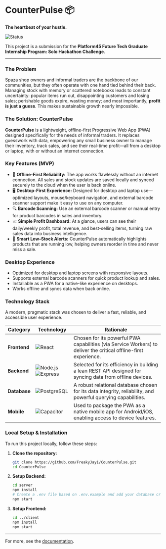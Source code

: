 # CounterPulse 📦

**The heartbeat of your hustle.**

![Status](https://img.shields.io/badge/status-Hackathon%20MVP-brightgreen)

This project is a submission for the **Platform45 Future Tech Graduate Internship Program: Solo Hackathon Challenge**.

---
### **The Problem**

Spaza shop owners and informal traders are the backbone of our communities, but they often operate with one hand tied behind their back. Managing stock with memory or scattered notebooks leads to constant uncertainty: popular items run out, disappointing customers and losing sales; perishable goods expire, wasting money; and most importantly, **profit is just a guess**. This makes sustainable growth nearly impossible.

### **The Solution: CounterPulse**

**CounterPulse** is a lightweight, offline-first Progressive Web App (PWA) designed specifically for the needs of informal traders. It replaces guesswork with data, empowering any small business owner to manage their inventory, track sales, and see their real-time profit—all from a desktop or laptop, with or without an internet connection.

### **Key Features (MVP)**

-   📲 **Offline-First Reliability:** The app works flawlessly without an internet connection. All sales and stock updates are saved locally and synced securely to the cloud when the user is back online.
-   🖥️ **Desktop-First Experience:** Designed for desktop and laptop use—optimized layouts, mouse/keyboard navigation, and external barcode scanner support make it easy to use on any computer.
-   🔍 **Barcode Scanning:** Use an external barcode scanner or manual entry for product barcodes in sales and inventory.
-   📈 **Simple Profit Dashboard:** At a glance, users can see their daily/weekly profit, total revenue, and best-selling items, turning raw sales data into business intelligence.
-   🔔 **Smart Low-Stock Alerts:** CounterPulse automatically highlights products that are running low, helping owners reorder in time and never miss a sale.

### **Desktop Experience**

- Optimized for desktop and laptop screens with responsive layouts.
- Supports external barcode scanners for quick product lookup and sales.
- Installable as a PWA for a native-like experience on desktops.
- Works offline and syncs data when back online.

### **Technology Stack**

A modern, pragmatic stack was chosen to deliver a fast, reliable, and accessible user experience.

| Category      | Technology                                                                                                                                                               | Rationale                                                                                             |
| ------------- | ------------------------------------------------------------------------------------------------------------------------------------------------------------------------ | ----------------------------------------------------------------------------------------------------- |
| **Frontend**  | ![React](https://img.shields.io/badge/-React-61DAFB?logo=react&logoColor=white)                                                                                            | Chosen for its powerful PWA capabilities (via Service Workers) to deliver the critical offline-first experience. |
| **Backend**   | ![Node.js](https://img.shields.io/badge/-Node.js-339933?logo=node.js&logoColor=white) ![Express](https://img.shields.io/badge/-Express-000000?logo=express&logoColor=white) | Selected for its efficiency in building a lean REST API designed for syncing data from offline devices.    |
| **Database**  | ![PostgreSQL](https://img.shields.io/badge/-PostgreSQL-4169E1?logo=postgresql&logoColor=white)                                                                           | A robust relational database chosen for its data integrity, reliability, and powerful querying capabilities.         |
| **Mobile**    | ![Capacitor](https://img.shields.io/badge/-Capacitor-119EFF?logo=capacitor&logoColor=white)                                                                              | Used to package the PWA as a native mobile app for Android/iOS, enabling access to device features.                |

### **Local Setup & Installation**

To run this project locally, follow these steps:

1.  **Clone the repository:**
    ```sh
    git clone https://github.com/FreakyJay1/CounterPulse.git
    cd CounterPulse
    ```

2.  **Setup Backend:**
    ```sh
    cd server
    npm install
    # Create a .env file based on .env.example and add your database credentials
    npm start
    ```

3.  **Setup Frontend:**
    ```sh
    cd ../client
    npm install
    npm start
    ```

---

For more, see the [documentation](./documentation/user%20stories.md).
